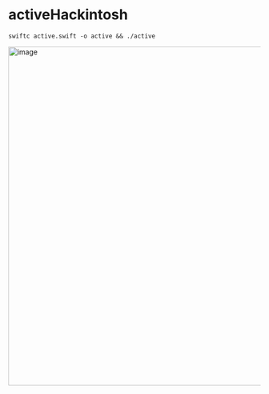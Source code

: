# activeHackintosh

```
swiftc active.swift -o active && ./active 
```

<img width="677" alt="image" src="https://github.com/user-attachments/assets/20311279-bcce-4520-a257-158e9a3bf950" />

